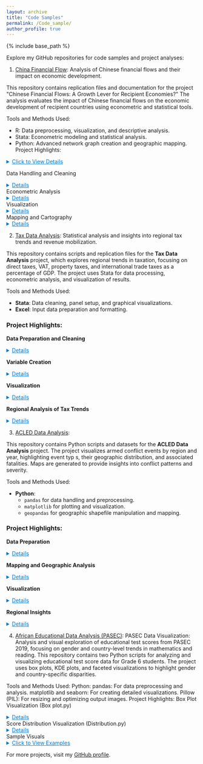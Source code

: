 ```yaml
---
layout: archive
title: "Code Samples"
permalink: /Code_sample/
author_profile: true
---
```


{% include base_path %}

Explore my GitHub repositories for code samples and project analyses:

1. [China Financial Flow](https://github.com/aw0007/China-financial-flow): Analysis of Chinese financial flows and their impact on economic development.

This repository contains replication files and documentation for the project "Chinese Financial Flows: A Growth Lever for Recipient Economies?" The analysis evaluates the impact of Chinese financial flows on the economic development of recipient countries using econometric and statistical tools.

Tools and Methods Used:
- R: Data preprocessing, visualization, and descriptive analysis.
- Stata: Econometric modeling and statistical analysis.
- Python: Advanced network graph creation and geographic mapping.
Project Highlights:

<details> <summary style="cursor: pointer; color: #007acc; text-decoration: underline;">Click to View Details</summary> <ul> <li><strong>Data Handling and Cleaning</strong> <ul> <li>Extensive processing of raw data from various sources.</li> <li>Integration of control variables for robust analysis.</li> <li>Creation of intermediate and final datasets for econometric models.</li> </ul> </li> <li><strong>Econometric Analysis</strong> <ul> <li>Estimation of impacts using advanced econometric models.</li> <li>Sub-sample analyses for Africa, Americas, and Asia to capture regional differences.</li> <li>Examination of gross fixed capital formation as a key development outcome.</li> <li>Use of within-country, instrumental variable, and dynamic panel methods.</li> </ul> </li> <li><strong>Visualization</strong> <ul> <li>Graphs and maps illustrating Chinese financial flows, investments, and project distributions.</li> <li>Network graphs showing connections between China and recipient countries.</li> <li>Heatmaps and time-series visuals for trends over time.</li> </ul> </li> <li><strong>Mapping and Cartography</strong> <ul> <li>Geospatial mapping of projects using precise geographic coordinates.</li> <li>Country-level mapping to highlight the dispersion of Chinese investments globally.</li> <li>Interactive maps for user exploration of investment patterns.</li> </ul> </li> </ul> </details>

Data Handling and Cleaning
<details> <summary style="cursor: pointer; color: #007acc; text-decoration: underline;">Details</summary> <ul> <li>Extensive processing of raw data from various sources.</li> <li>Integration of control variables for robust analysis.</li> <li>Creation of intermediate and final datasets for econometric models.</li> </ul> </details>
Econometric Analysis
<details> <summary style="cursor: pointer; color: #007acc; text-decoration: underline;">Details</summary> <ul> <li>Estimation of impacts using advanced econometric models.</li> <li>Sub-sample analyses for Africa, Americas, and Asia to capture regional differences.</li> <li>Examination of gross fixed capital formation as a key development outcome.</li> <li>Use of within-country, instrumental variable, and dynamic panel methods.</li> </ul> </details>
Visualization
<details> <summary style="cursor: pointer; color: #007acc; text-decoration: underline;">Details</summary> <ul> <li>Graphs and maps illustrating Chinese financial flows, investments, and project distributions.</li> <li>Network graphs showing connections between China and recipient countries.</li> <li>Heatmaps and time-series visuals for trends over time.</li> </ul> </details>
Mapping and Cartography
<details> <summary style="cursor: pointer; color: #007acc; text-decoration: underline;">Details</summary> <ul> <li>Geospatial mapping of projects using precise geographic coordinates.</li> <li>Country-level mapping to highlight the dispersion of Chinese investments globally.</li> <li>Interactive maps for user exploration of investment patterns.</li> </ul> </details>


2. [Tax Data Analysis](https://github.com/aw0007/Tax-Data-Analysis): Statistical analysis and insights into regional tax trends and revenue mobilization.

This repository contains scripts and replication files for the **Tax Data Analysis** project, which explores regional trends in taxation, focusing on direct taxes, VAT, property taxes, and international trade taxes as a percentage of GDP. The project uses Stata for data processing, econometric analysis, and visualization of results.

Tools and Methods Used:
- **Stata**: Data cleaning, panel setup, and graphical visualizations.
- **Excel**: Input data preparation and formatting.

### Project Highlights:

**Data Preparation and Cleaning**  
<details>  
<summary style="cursor: pointer; color: #007acc; text-decoration: underline;">Details</summary>  
<ul>  
  <li>Merging raw tax data with country-region mapping for comprehensive analysis.</li>  
  <li>Removing duplicates to create a clean panel dataset.</li>  
  <li>Generating unique country-year identifiers for accurate tracking.</li>  
</ul>  
</details>

**Variable Creation**  
<details>  
<summary style="cursor: pointer; color: #007acc; text-decoration: underline;">Details</summary>  
<ul>  
  <li>Creation of normalized variables showing tax components as a percentage of GDP.</li>  
  <li>Key variables include:  
    <ul>  
      <li>Direct Taxes (`DirectTaxesIncludingSCIncRe_pct`).</li>  
      <li>Taxes on Income, Profits, and Capital (`TaxesonIncomeProfitsCapita_pct`).</li>  
      <li>Property Taxes (`PropertyTaxes_pct`).</li>  
      <li>Indirect Taxes (`IndirectTaxesTotal_pct`).</li>  
      <li>VAT (`TaxesonGoodsandServicesVAT_pct`).</li>  
      <li>Taxes on International Trade (Total, Imports, Exports).</li>  
    </ul>  
  </li>  
</ul>  
</details>

**Visualization**  
<details>  
<summary style="cursor: pointer; color: #007acc; text-decoration: underline;">Details</summary>  
<ul>  
  <li>Line graphs showcasing trends in tax contributions across regions.</li>  
  <li>Visualizations for specific tax categories (e.g., VAT, property taxes, international trade taxes).</li>  
  <li>Regional breakdowns (Africa, Americas, Asia, Europe, Oceania).</li>  
</ul>  
</details>

**Regional Analysis of Tax Trends**  
<details>  
<summary style="cursor: pointer; color: #007acc; text-decoration: underline;">Details</summary>  
<ul>  
  <li>Identification of differences in tax trends by region over time.</li>  
  <li>Comparison of tax contributions to GDP across continents.</li>  
  <li>Insights into revenue mobilization strategies in different regions.</li>  
</ul>  
</details>


3. [ACLED Data Analysis](https://github.com/aw0007/Acled-Data-Analysis): 

This repository contains Python scripts and datasets for the **ACLED Data Analysis** project. The project visualizes armed conflict events by region and year, highlighting event typ s, their geographic distribution, and associated fatalities. Maps are generated to provide insights into conflict patterns and severity.

Tools and Methods Used:
- **Python**:
  - `pandas` for data handling and preprocessing.
  - `matplotlib` for plotting and visualization.
  - `geopandas` for geographic shapefile manipulation and mapping.

### Project Highlights:

**Data Preparation**  
<details>  
<summary style="cursor: pointer; color: #007acc; text-decoration: underline;">Details</summary>  
<ul>  
  <li>Loading and preprocessing ACLED datasets.</li>  
  <li>Converting event dates to datetime format and extracting year information.</li>  
  <li>Filtering data by year (e.g., 2024) for focused analysis.</li>  
</ul>  
</details>

**Mapping and Geographic Analysis**  
<details>  
<summary style="cursor: pointer; color: #007acc; text-decoration: underline;">Details</summary>  
<ul>  
  <li>Loading and filtering geographic shapefiles for countries within specific regions.</li>  
  <li>Highlighting countries affected by conflicts within the selected region.</li>  
  <li>Overlaying event points with geographic data for enhanced visualization.</li>  
</ul>  
</details>

**Visualization**  
<details>  
<summary style="cursor: pointer; color: #007acc; text-decoration: underline;">Details</summary>  
<ul>  
  <li>Plotting conflict events by type using scatter points differentiated by colors.</li>  
  <li>Scaling point sizes based on fatalities to indicate event severity.</li>  
  <li>Annotating country names at centroids for improved readability.</li>  
  <li>Including custom legends to scale fatalities for easier interpretation.</li>  
</ul>  
</details>

**Regional Insights**  
<details>  
<summary style="cursor: pointer; color: #007acc; text-decoration: underline;">Details</summary>  
<ul>  
  <li>Exploring conflict patterns and event types for each region.</li>  
  <li>Identifying geographic hotspots of conflict activity within regions.</li>  
  <li>Providing visual insights into the scale and severity of events across regions.</li>  
</ul>  
</details>

4. [African Educational Data Analysis (PASEC)](https://github.com/aw0007/AFrican-Educational-Data-Analysis-PASSEC):
PASEC Data Visualization: Analysis and visual exploration of educational test scores from PASEC 2019, focusing on gender and country-level trends in mathematics and reading.
This repository contains two Python scripts for analyzing and visualizing educational test score data for Grade 6 students. The project uses box plots, KDE plots, and faceted visualizations to highlight gender and country-specific disparities.

Tools and Methods Used:
Python:
pandas: For data preprocessing and analysis.
matplotlib and seaborn: For creating detailed visualizations.
Pillow (PIL): For resizing and optimizing output images.
Project Highlights:
Box Plot Visualization (Box plot.py)

<details> <summary style="cursor: pointer; color: #007acc; text-decoration: underline;">Details</summary> <ul> <li>Generated box plots for mathematics and reading scores by country and gender.</li> <li>Included custom legends showing the percentage of male and female students.</li> <li>Created a combined visualization for mathematics and reading scores with a shared legend.</li> <li>Added author signature and software details to all visualizations.</li> </ul> </details>
Score Distribution Visualization (Distribution.py)

<details> <summary style="cursor: pointer; color: #007acc; text-decoration: underline;">Details</summary> <ul> <li>Created KDE plots for overall score distributions by gender in mathematics and reading.</li> <li>Generated faceted KDE grids to visualize score distributions by country and gender.</li> <li>Optimized visuals for high-quality outputs suitable for publications.</li> </ul> </details>
Sample Visuals

<details> <summary style="cursor: pointer; color: #007acc; text-decoration: underline;">Click to View Examples</summary> <ul> <li>Box Plot for Mathematics Scores: `BoxPlot_MATHS_PV5.png`</li> <li>KDE Plot for Overall Mathematics Scores: `Overall_Distribution_MATHS_PV5.png`</li> <li>Faceted KDE for Reading Scores by Country: `Facet_Distribution_LECT_PV5.png`</li> </ul> </details>
   
For more projects, visit my [GitHub profile](https://github.com/aw0007).
